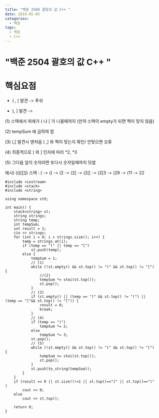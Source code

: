 ```yaml
---
title: "백준 2504 괄호의 값 C++ "
date: 2019-05-05
categories: 
  - 백준
tags:
  - 백준
  - C++
---
```

# "백준 2504 괄호의 값 C++ "



# 핵심요점
- ( , [ 발견 -> 푸쉬 

- ), ] 발견 ->  

(1) 스텍에서 위에가 ( 나 [ 가 나올때까지 (만약 스택이 empty가 되면 짝이 맞지 않음)

(2) tempSum 에 곱하여 팝 

(3) (,[ 발견시 맨처음 ) ,] 와 짝이 맞는지 확인/ 안맞으면 오류 

(4) 최종적으로 ) 와 ] 인지에 따라 *2, *3 

(5) 그다음 앞이 숫자라면 또다시 숫자일때까지 덧셈

 에시)  (()[[]])
			 스택 : ( -> (( -> (2 -> (2[ -> (2[[ -> (2[3 -> (29 -> (11 -> 22
```
#include <iostream>
#include <stack>
#include <string>

using namespace std;

int main() {
	stack<string> st;
	string strings;
	string temp;
	int tempSum;
	int result = 1;
	cin >> strings;
	for (int i = 0; i < strings.size(); i++) {
		temp = strings.at(i);
		if (temp == "(" || temp == "[")
			st.push(temp);
		else {
			tempSum = 1;
			// (1)
			while (!st.empty() && st.top() != "(" && st.top() != "[") {
				//(2)
				tempSum *= stoi(st.top());
				st.pop();
			}
			// (3)
			if (st.empty() || (temp == ")" && st.top() != "(") || (temp == "]"&& st.top() != "[")) {
				result = 0;
				break; 
			}
			// (4)
			if (temp == ")")
				tempSum *= 2;
			else
				tempSum *= 3;
			st.pop();
			// (5)
			while (!st.empty() && st.top() != "(" && st.top() != "[") {
				tempSum += stoi(st.top());
				st.pop();
			}
			st.push(to_string(tempSum));
		}
	}
	if (result == 0 || st.size()!=1 || st.top()=="[" || st.top()=="(" )
		cout << 0;
	else
		cout << st.top();

	return 0;
}
```

